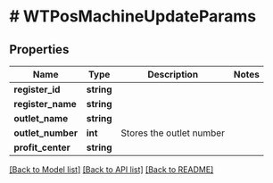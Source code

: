 # # WTPosMachineUpdateParams

## Properties

Name | Type | Description | Notes
------------ | ------------- | ------------- | -------------
**register_id** | **string** |  |
**register_name** | **string** |  |
**outlet_name** | **string** |  |
**outlet_number** | **int** | Stores the outlet number |
**profit_center** | **string** |  |

[[Back to Model list]](../../README.md#models) [[Back to API list]](../../README.md#endpoints) [[Back to README]](../../README.md)
